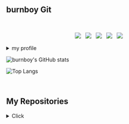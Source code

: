 ## burnboy Git

<!--
==============================================================================================================================
마크다운으로 주석 처리 가능

//참고한것들
https://rainbowcode.tistory.com/380
//마크다운뱃지
https://github.com/Ileriayo/markdown-badges
//아이콘
https://simpleicons.org/?q=c


<script src="https://gist.github.com/burnboy/c7966f6d834555045e7484edc3e4360f.js"></script>

//내 테스트 토큰 이름
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


http://taewan.kim/post/markdown/#comment

잔디 설정법
https://velog.io/@kusdsuna/Github-Private-repository-commit-%EC%9E%94%EB%94%94-%EB%B3%B4%EC%9D%B4%EA%B2%8C%ED%95%98%EA%B8%B0


https://github-readme-stats.vercel.app/api?username=adamdoha&count_private=true.


설정 예시
<img src="assets/my_profile_screenshot.png" alt="내 깃허브 프로필 스크린샷" 
     style="border: 3px solid #007bff; border-radius: 5px; padding: 5px;"/>

https://haneepark.github.io/2017/12/21/how-to-upload-image-with-github-readme/


==============================================================================================================================
-->

</br>
<p align="center">
<img src="https://img.shields.io/badge/c%23-%23239120.svg?style=for-the-badge&logo=csharp&logoColor=white"/></a> &nbsp 
<img src="https://img.shields.io/badge/c++-%2300599C.svg?style=for-the-badge&logo=c%2B%2B&logoColor=white"/></a> &nbsp 
<img src="https://img.shields.io/badge/unity-%23000000.svg?style=for-the-badge&logo=unity&logoColor=white"/></a> &nbsp 
<img src="https://img.shields.io/badge/unrealengine-%23313131.svg?style=for-the-badge&logo=unrealengine&logoColor=white"/></a> &nbsp 
<img src="https://img.shields.io/badge/firebase-%23039BE5.svg?style=for-the-badge&logo=firebase"/></a> &nbsp 

<details>
 <summary>my profile</summary>
  <br>
 C#, 유니티 엔진 위주로 개발을 하고 있습니다. 
<br>
 최근에는 C# 서버와 유니티 클라이언트 동기화,
 <br>
 언리얼엔진5을 을 활용한 C++ 개발 공부를 하고 있습니다.
  <br>
  <br>
</details>

![burnboy's GitHub stats](https://github-readme-stats.vercel.app/api?username=burnboy&?count_private=true&show_icons=true)

![Top Langs](https://github-readme-stats.vercel.app/api/top-langs/?username=burnboy&hide=html,python,objective-c)

&nbsp;


## My Repositories
<details>
  <summary>Click</summary>
  <br>
  "스크린샷을 클릭하면 유투브 영상으로 넘어갑니다!".

&nbsp;

- 언리얼5 리슨서버 RPC 연동 및 라스트맨스탠딩 라이크 게임 모작
<a href="https://youtu.be/iUzGKQYA6fg?si=Cnl6soPmrPv6hsG6">
  <img width="480" height="270" alt="Image" src="https://github.com/user-attachments/assets/02529488-ddb8-416f-a89c-4bb224c8da63" style="border: 3px solid red;"/>
</a>
  
&nbsp;
  - UGS를 이용한 모바일 멀티플레이 게임 개발(유니티 클라우드 연동)
<a href="https://youtu.be/rAUzi_jvlZU?si=V6mIQMYUXhR4hJ7w">
  <img width="480" height="270" alt="Image" src="https://github.com/user-attachments/assets/c094964e-0a46-4f6f-afb2-0f802cf73df4" style="border: 3px solid red;"/>
</a>

&nbsp;
  - C# iocp서버 구글 Protobuff 패킷을 사용한 2D 게임 연동 및 플레이
<a href="https://youtu.be/TPU5ZVSYsn0">
  <img width="480" height="270" alt="Image" src="https://github.com/user-attachments/assets/e7658baa-44c8-44cf-b9ae-934df35f3d9d" style="border: 3px solid red;"/>
</a>


&nbsp;
  - Direct11 3D 구현
 <a href="https://youtu.be/NEoTD120IaI">
  <img width="480" height="270" alt="Image" src="https://github.com/user-attachments/assets/323201c3-43cf-47ee-81dc-8f7350abbcf2" style="border: 3px solid red;"/>
</a>
</details>

